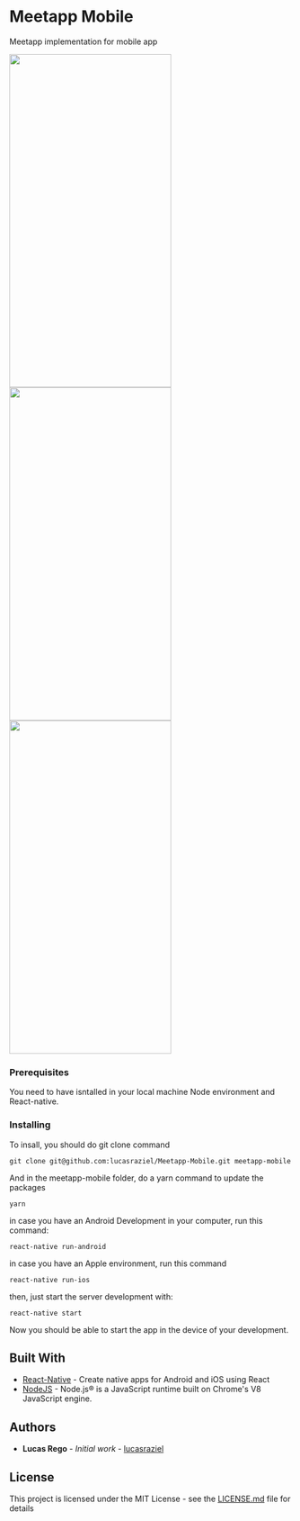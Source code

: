 # Meetapp Mobile

Meetapp implementation for mobile app



<img src="https://user-images.githubusercontent.com/26093830/67793535-c83d3a80-fa59-11e9-9c92-70f4c5a75440.png" width="288" height="592">
<img src="https://user-images.githubusercontent.com/26093830/67793537-c83d3a80-fa59-11e9-829b-fa0588205f9b.png"  width="288" height="592">
<img src="https://user-images.githubusercontent.com/26093830/67793538-c83d3a80-fa59-11e9-86b3-cad000d6a879.png"  width="288" height="592">

### Prerequisites

You need to have isntalled in your local machine Node environment and React-native.

### Installing

To insall, you should do git clone command

```
git clone git@github.com:lucasraziel/Meetapp-Mobile.git meetapp-mobile
```

And in the meetapp-mobile folder, do a yarn command to update the packages

```
yarn
```

in case you have an Android Development in your computer, run this command:

```
react-native run-android
```

in case you have an Apple environment, run this command

```
react-native run-ios
```

then, just start the server development with:

```
react-native start
```

Now you should be able to start the app in the device of your development.

## Built With

- [React-Native](https://facebook.github.io/react-native/) - Create native apps for Android and iOS using React
- [NodeJS](https://nodejs.org/en/) - Node.js® is a JavaScript runtime built on Chrome's V8 JavaScript engine.

## Authors

- **Lucas Rego** - _Initial work_ - [lucasraziel](https://github.com/lucasraziel)

## License

This project is licensed under the MIT License - see the [LICENSE.md](LICENSE.md) file for details

